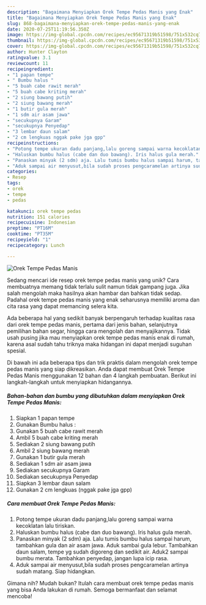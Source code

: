 ```yaml
---
description: "Bagaimana Menyiapkan Orek Tempe Pedas Manis yang Enak"
title: "Bagaimana Menyiapkan Orek Tempe Pedas Manis yang Enak"
slug: 868-bagaimana-menyiapkan-orek-tempe-pedas-manis-yang-enak
date: 2020-07-25T11:19:56.350Z
image: https://img-global.cpcdn.com/recipes/ec95671319b51598/751x532cq70/orek-tempe-pedas-manis-foto-resep-utama.jpg
thumbnail: https://img-global.cpcdn.com/recipes/ec95671319b51598/751x532cq70/orek-tempe-pedas-manis-foto-resep-utama.jpg
cover: https://img-global.cpcdn.com/recipes/ec95671319b51598/751x532cq70/orek-tempe-pedas-manis-foto-resep-utama.jpg
author: Hunter Clayton
ratingvalue: 3.1
reviewcount: 11
recipeingredient:
- "1 papan tempe"
- " Bumbu halus "
- "5 buah cabe rawit merah"
- "5 buah cabe kriting merah"
- "2 siung bawang putih"
- "2 siung bawang merah"
- "1 butir gula merah"
- "1 sdm air asam jawa"
- "secukupnya Garam"
- "secukupnya Penyedap"
- "3 lembar daun salam"
- "2 cm lengkuas nggak pake jga gpp"
recipeinstructions:
- "Potong tempe ukuran dadu panjang,lalu goreng sampai warna kecoklatan lalu tiriskan."
- "Haluskan bumbu halus (cabe dan duo bawang). Iris halus gula merah."
- "Panaskan minyak (2 sdm) aja. Lalu tumis bumbu halus sampai harum, tambahkan gula dan air asam jawa. Aduk sambai gula lebur. Tambahkan daun salam, tempe yg sudah digoreng dan sedikit air. Aduk2 sampai bumbu merata. Tambahkan penyedap, jangan lupa icip rasa."
- "Aduk sampai air menyusut,bila sudah proses pengcaramelan artinya sudah matang. Siap hidangkan."
categories:
- Resep
tags:
- orek
- tempe
- pedas

katakunci: orek tempe pedas 
nutrition: 151 calories
recipecuisine: Indonesian
preptime: "PT16M"
cooktime: "PT35M"
recipeyield: "1"
recipecategory: Lunch

---
```



![Orek Tempe Pedas Manis](https://img-global.cpcdn.com/recipes/ec95671319b51598/751x532cq70/orek-tempe-pedas-manis-foto-resep-utama.jpg)

Sedang mencari ide resep orek tempe pedas manis yang unik? Cara membuatnya memang tidak terlalu sulit namun tidak gampang juga. Jika salah mengolah maka hasilnya akan hambar dan bahkan tidak sedap. Padahal orek tempe pedas manis yang enak seharusnya memiliki aroma dan cita rasa yang dapat memancing selera kita.

Ada beberapa hal yang sedikit banyak berpengaruh terhadap kualitas rasa dari orek tempe pedas manis, pertama dari jenis bahan, selanjutnya pemilihan bahan segar, hingga cara mengolah dan menyajikannya. Tidak usah pusing jika mau menyiapkan orek tempe pedas manis enak di rumah, karena asal sudah tahu triknya maka hidangan ini dapat menjadi suguhan spesial.




Di bawah ini ada beberapa tips dan trik praktis dalam mengolah orek tempe pedas manis yang siap dikreasikan. Anda dapat membuat Orek Tempe Pedas Manis menggunakan 12 bahan dan 4 langkah pembuatan. Berikut ini langkah-langkah untuk menyiapkan hidangannya.

<!--inarticleads1-->

##### Bahan-bahan dan bumbu yang dibutuhkan dalam menyiapkan Orek Tempe Pedas Manis:

1. Siapkan 1 papan tempe
1. Gunakan  Bumbu halus :
1. Gunakan 5 buah cabe rawit merah
1. Ambil 5 buah cabe kriting merah
1. Sediakan 2 siung bawang putih
1. Ambil 2 siung bawang merah
1. Gunakan 1 butir gula merah
1. Sediakan 1 sdm air asam jawa
1. Sediakan secukupnya Garam
1. Sediakan secukupnya Penyedap
1. Siapkan 3 lembar daun salam
1. Gunakan 2 cm lengkuas (nggak pake jga gpp)




<!--inarticleads2-->

##### Cara membuat Orek Tempe Pedas Manis:

1. Potong tempe ukuran dadu panjang,lalu goreng sampai warna kecoklatan lalu tiriskan.
1. Haluskan bumbu halus (cabe dan duo bawang). Iris halus gula merah.
1. Panaskan minyak (2 sdm) aja. Lalu tumis bumbu halus sampai harum, tambahkan gula dan air asam jawa. Aduk sambai gula lebur. Tambahkan daun salam, tempe yg sudah digoreng dan sedikit air. Aduk2 sampai bumbu merata. Tambahkan penyedap, jangan lupa icip rasa.
1. Aduk sampai air menyusut,bila sudah proses pengcaramelan artinya sudah matang. Siap hidangkan.




Gimana nih? Mudah bukan? Itulah cara membuat orek tempe pedas manis yang bisa Anda lakukan di rumah. Semoga bermanfaat dan selamat mencoba!
